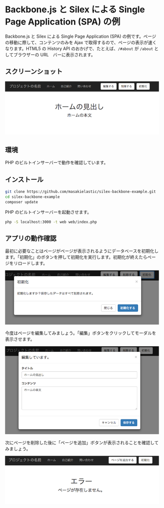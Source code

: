 
Backbone.js と Silex による Single Page Application (SPA) の例
=============================================================

Backbone.js と Silex による Single Page Application (SPA) の例です。ページの移動に際して、コンテンツのみを Ajax で取得するので、ページの表示が速くなります。HTML5 の History API のおかげで、たとえば、`/#about` が `/about` としてブラウザーの URL　バーに表示されます。


スクリーンショット
---------------

![スクリーンショット](screenshot.png "スクリーンショット")

環境
----

PHP のビルトインサーバーで動作を確認しています。


インストール
-----------

```bash
git clone https://github.com/masakielastic/silex-backbone-example.git
cd silex-backbone-example
composer update
```

PHP のビルトインサーバーを起動させます。

```bash
php -S localhost:3000 -t web web/index.php
```

アプリの動作確認
-------------

最初に必要なことはページがページが表示されるようにデータベースを初期化します。「初期化」のボタンを押して初期化を実行します。初期化が終えたらページをリロードします。

![スクリーンショットその2](screenshot2.png "スクリーンショットその2")

今度はページを編集してみましょう。「編集」ボタンをクリックしてモーダルを表示させます。

![スクリーンショットその3](screenshot3.png "スクリーンショットその3")

次にページを削除した後に「ページを追加」ボタンが表示されることを確認してみましょう。

![スクリーンショットその4](screenshot4.png "スクリーンショットその4")